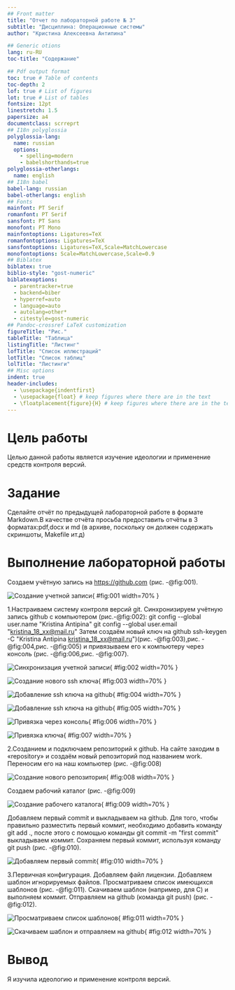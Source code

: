 ```yaml
---
## Front matter
title: "Отчет по лабораторной работе № 3"
subtitle: "Дисциплина: Операционные системы"
author: "Кристина Алексеевна Антипина"

## Generic otions
lang: ru-RU
toc-title: "Содержание"

## Pdf output format
toc: true # Table of contents
toc-depth: 2
lof: true # List of figures
lot: true # List of tables
fontsize: 12pt
linestretch: 1.5
papersize: a4
documentclass: scrreprt
## I18n polyglossia
polyglossia-lang:
  name: russian
  options:
	- spelling=modern
	- babelshorthands=true
polyglossia-otherlangs:
  name: english
## I18n babel
babel-lang: russian
babel-otherlangs: english
## Fonts
mainfont: PT Serif
romanfont: PT Serif
sansfont: PT Sans
monofont: PT Mono
mainfontoptions: Ligatures=TeX
romanfontoptions: Ligatures=TeX
sansfontoptions: Ligatures=TeX,Scale=MatchLowercase
monofontoptions: Scale=MatchLowercase,Scale=0.9
## Biblatex
biblatex: true
biblio-style: "gost-numeric"
biblatexoptions:
  - parentracker=true
  - backend=biber
  - hyperref=auto
  - language=auto
  - autolang=other*
  - citestyle=gost-numeric
## Pandoc-crossref LaTeX customization
figureTitle: "Рис."
tableTitle: "Таблица"
listingTitle: "Листинг"
lofTitle: "Список иллюстраций"
lotTitle: "Список таблиц"
lolTitle: "Листинги"
## Misc options
indent: true
header-includes:
  - \usepackage{indentfirst}
  - \usepackage{float} # keep figures where there are in the text
  - \floatplacement{figure}{H} # keep figures where there are in the text
---
```


# Цель работы
Целью данной работы является изучение идеологии и применение средств контроля версий.

# Задание
Сделайте отчёт по предыдущей лабораторной работе в формате Markdown.В качестве отчёта просьба предоставить отчёты в 3 форматах:pdf,docx и md (в архиве, поскольку он должен содержать скриншоты, Makefile ит.д)

# Выполнение лабораторной работы 

Создаем учётную запись на https://github.com (рис. -@fig:001).

![Создание учетной записи](image3/im01.png){ #fig:001 width=70% }

1.Настраиваем систему контроля версий git.
Синхронизируем учётную запись github с компьютером (рис.-@fig:002):
git config --global user.name "Kristina Antipina"
git config --global user.email "kristina_18_xx@mail.ru" 
Затем создаём новый ключ на github ssh-keygen -C "Kristina Antipina <kristina_18_xx@mail.ru>")(рис. -@fig:003),рис. -@fig:004,рис. -@fig:005) и привязываем его к компьютеру через консоль (рис. -@fig:006,рис. -@fig:007).

![Синхронизация учетной записи](image3/im02.png){ #fig:002 width=70% }

![Создание нового ssh ключа](image3/im03.png){ #fig:003 width=70% }

![Добавление ssh ключа на github](image3/im04.png){ #fig:004 width=70% }

![Добавление ssh ключа на github](image3/im05.png){ #fig:005 width=70% }

![Привязка через консоль](image3/im06.png){ #fig:006 width=70% }

![Привязка ключа](image3/im07.png){ #fig:007 width=70% }

2.Созданием и подключаем репозиторий к github. 
На сайте заходим в «repository» и создаём новый репозиторий под названием work. Переносим его на наш компьютер (рис. -@fig:008)

![Создание нового репозитория](image3/im08.png){ #fig:008 width=70% }

Создаем рабочий каталог (рис. -@fig:009)

![Создание рабочего каталога](image3/im09.png){ #fig:009 width=70% }

Добавляем первый commit и выкладываем на github. Для того, чтобы правильно разместить первый коммит, необходимо добавить команду git add ., после этого с помощью команды git commit -m "first commit" выкладываем коммит. Сохраняем первый коммит, используя команду git push (рис. -@fig:010).

![Добавляем первый commit](image3/im10.png){ #fig:010 width=70% }

3.Первичная конфигурация. 
Добавляем файл лицензии. Добавляем шаблон игнорируемых файлов. Просматриваем список имеющихся шаблонов (рис. -@fig:011). Скачиваем шаблон (например, для C) и выполняем коммит. Отправляем на github (команда git push) (рис. -@fig:012).

![Просматриваем список шаблонов](image3/im11.png){ #fig:011 width=70% }

![Скачиваем шаблон и отправляем на github](image3/im12.png){ #fig:012 width=70% }

# Вывод

Я изучила идеологию и применение контроля версий.
